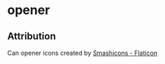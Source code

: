 # opener

## Attribution

Can opener icons created by [Smashicons - Flaticon](https://www.flaticon.com/free-icons/can-opener)
